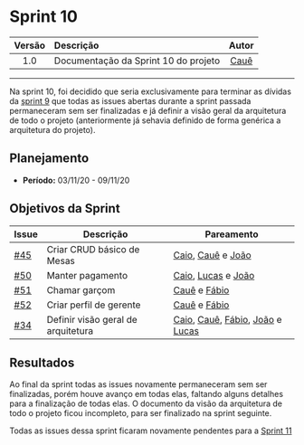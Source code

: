 # Sprint 10

| Versão | Descrição | Autor |
| :----: | :-------- | :---: |
| 1.0 | Documentação da Sprint 10 do projeto | [Cauê](https://github.com/caue96) |

***

Na sprint 10, foi decidido que seria exclusivamente para terminar as dívidas da [sprint 9](docs/reunioes/sprint9.md) que todas as issues abertas durante a sprint passada permaneceram sem ser finalizadas e já definir a visão geral da arquitetura de todo o projeto (anteriormente já sehavia definido de forma genérica a arquitetura do projeto).


## Planejamento
* **Período:** 03/11/20 - 09/11/20

## Objetivos da Sprint

|Issue|Descrição|Pareamento|
|--|--|--|
| [#45](https://github.com/UnBArqDsw/2020.1_G10_QRodizio/issues/45) |Criar CRUD básico de Mesas | [Caio](https://github.com/Caiocbeleza), [Cauê](https://github.com/caue96) e [João](https://github.com/jppgomes) |
| [#50](https://github.com/UnBArqDsw/2020.1_G10_QRodizio/issues/50) | Manter pagamento | [Caio](https://github.com/Caiocbeleza), [Lucas](https://github.com/fabio1079) e [João](https://github.com/lucasmidlhey) |
| [#51](https://github.com/UnBArqDsw/2020.1_G10_QRodizio/issues/51) | Chamar garçom | [Cauê](https://github.com/caue96) e [Fábio](https://github.com/fabio1079) |
| [#52](https://github.com/UnBArqDsw/2020.1_G10_QRodizio/issues/52) | Criar perfil de gerente | [Cauê](https://github.com/caue96) e [Fábio](https://github.com/fabio1079) |
| [#34](https://github.com/UnBArqDsw/2020.1_G10_QRodizio/issues/34) | Definir visão geral de arquitetura | [Caio](https://github.com/Caiocbeleza), [Cauê](https://github.com/caue96), [Fábio](https://github.com/fabio1079), [João](https://github.com/jppgomes) e [Lucas](https://github.com/lucasmidlhey) |


## Resultados

Ao final da sprint todas as issues novamente permaneceram sem ser finalizadas, porém houve avanço em todas elas, faltando alguns detalhes para a finalização de todas elas. O documento da visão da arquitetura de todo o projeto ficou incompleto, para ser finalizado na sprint seguinte.

Todas as issues dessa sprint ficaram novamente pendentes para a [Sprint 11](docs/reunioes/sprint11.md)